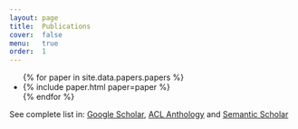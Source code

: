 ```yaml
---
layout: page
title:  Publications
cover:  false
menu:   true
order:  1
---
```


<ul>
{% for paper in site.data.papers.papers %}
  <li>
  {% include paper.html paper=paper %}
  </li>
{% endfor %}
</ul>

See complete list in: [Google Scholar](https://scholar.google.com/citations?user=P5-SRqUAAAAJ), [ACL Anthology](https://www.aclweb.org/anthology/people/a/arturo-oncevay/) and [Semantic Scholar](https://www.semanticscholar.org/author/Arturo-Oncevay/65775345)
